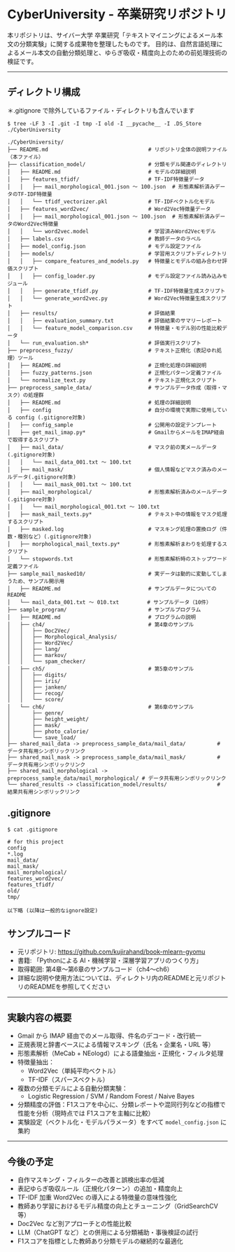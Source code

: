 # CyberUniversity - 卒業研究リポジトリ

本リポジトリは、サイバー大学 卒業研究「テキストマイニングによるメール本文の分類実験」に関する成果物を整理したものです。
目的は、自然言語処理によるメール本文の自動分類処理と、ゆらぎ吸収・精度向上のための前処理技術の検証です。

---

## ディレクトリ構成

＊.gitignore で除外しているファイル・ディレクトリも含んでいます

```
$ tree -LF 3 -I .git -I tmp -I old -I __pycache__ -I .DS_Store ./CyberUniversity

./CyberUniversity/
├── README.md                                # リポジトリ全体の説明ファイル（本ファイル）
├── classification_model/                    # 分類モデル関連のディレクトリ
│   ├── README.md                            # モデルの詳細説明
│   ├── features_tfidf/                      # TF-IDF特徴量データ
│   │   ├── mail_morphological_001.json 〜 100.json  # 形態素解析済みデータのTF-IDF特徴量
│   │   └── tfidf_vectorizer.pkl             # TF-IDFベクトル化モデル
│   ├── features_word2vec/                   # Word2Vec特徴量データ
│   │   ├── mail_morphological_001.json 〜 100.json  # 形態素解析済みデータのWord2Vec特徴量
│   │   └── word2vec.model                   # 学習済みWord2Vecモデル
│   ├── labels.csv                           # 教師データのラベル
│   ├── model_config.json                    # モデル設定ファイル
│   ├── models/                              # 学習用スクリプトディレクトリ
│   │   ├── compare_features_and_models.py   # 特徴量とモデルの組み合わせ評価スクリプト
│   │   ├── config_loader.py                 # モデル設定ファイル読み込みモジュール
│   │   ├── generate_tfidf.py                # TF-IDF特徴量生成スクリプト
│   │   └── generate_word2vec.py             # Word2Vec特徴量生成スクリプト
│   ├── results/                             # 評価結果
│   │   ├── evaluation_summary.txt           # 評価結果のサマリーレポート
│   │   └── feature_model_comparison.csv     # 特徴量・モデル別の性能比較データ
│   └── run_evaluation.sh*                   # 評価実行スクリプト
├── preprocess_fuzzy/                        # テキスト正規化（表記ゆれ処理）ツール
│   ├── README.md                            # 正規化処理の詳細説明
│   ├── fuzzy_patterns.json                  # 正規化パターン定義ファイル
│   └── normalize_text.py                    # テキスト正規化スクリプト
├── preprocess_sample_data/                  # サンプルデータ作成（取得・マスク）の処理群
│   ├── README.md                            # 処理の詳細説明
│   ├── config                               # 自分の環境で実際に使用している config (.gitignore対象)
│   ├── config_sample                        # 公開用の設定テンプレート
│   ├── get_mail_imap.py*                    # GmailからメールをIMAP経由で取得するスクリプト
│   ├── mail_data/                           # マスク前の実メールデータ (.gitignore対象)
│   │   └── mail_data_001.txt 〜 100.txt
│   ├── mail_mask/                           # 個人情報などマスク済みのメールデータ(.gitignore対象)
│   │   └── mail_mask_001.txt 〜 100.txt
│   ├── mail_morphological/                  # 形態素解析済みのメールデータ (.gitignore対象)
│   │   └── mail_morphological_001.txt 〜 100.txt
│   ├── mask_mail_texts.py*                  # テキスト中の情報をマスク処理するスクリプト
│   ├── masked.log                           # マスキング処理の置換ログ（件数・種別など）(.gitignore対象)
│   ├── morphological_mail_texts.py*         # 形態素解析まわりを処理するスクリプト
│   └── stopwords.txt                        # 形態素解析時のストップワード定義ファイル
├── sample_mail_masked10/                    # 実データは動的に変動してしまうため、サンプル開示用
│   ├── README.md                            # サンプルデータについての README
│   └── mail_data_001.txt 〜 010.txt         # サンプルデータ（10件）
├── sample_program/                          # サンプルプログラム
│   ├── README.md                            # プログラムの説明
│   ├── ch4/                                 # 第4章のサンプル
│   │   ├── Doc2Vec/
│   │   ├── Morphological_Analysis/
│   │   ├── Word2Vec/
│   │   ├── lang/
│   │   ├── markov/
│   │   └── spam_checker/
│   ├── ch5/                                 # 第5章のサンプル
│   │   ├── digits/
│   │   ├── iris/
│   │   ├── janken/
│   │   ├── recog/
│   │   └── score/
│   └── ch6/                                 # 第6章のサンプル
│       ├── genre/
│       ├── height_weight/
│       ├── mask/
│       ├── photo_calorie/
│       └── save_load/
├── shared_mail_data -> preprocess_sample_data/mail_data/          # データ共有用シンボリックリンク
├── shared_mail_mask -> preprocess_sample_data/mail_mask/          # データ共有用シンボリックリンク
├── shared_mail_morphological -> preprocess_sample_data/mail_morphological/ # データ共有用シンボリックリンク
└── shared_results -> classification_model/results/                # 結果共有用シンボリックリンク
```

## .gitignore 

```
$ cat .gitignore 

# for this project
config
*.log
mail_data/
mail_mask/
mail_morphological/
features_word2vec/
features_tfidf/
old/
tmp/

以下略 (以降は一般的なignore設定)
```

## サンプルコード
- 元リポジトリ: https://github.com/kujirahand/book-mlearn-gyomu
- 書籍: 「Pythonによる AI・機械学習・深層学習アプリのつくり方」
- 取得範囲: 第4章〜第6章のサンプルコード（ch4〜ch6）
- 詳細な説明や使用方法については、ディレクトリ内のREADMEと元リポジトリのREADMEを参照してください

---

## 実験内容の概要

- Gmail から IMAP 経由でのメール取得、件名のデコード・改行統一
- 正規表現と辞書ベースによる情報マスキング（氏名・企業名・URL 等）
- 形態素解析（MeCab + NEologd）による語彙抽出・正規化・フィルタ処理
- 特徴量抽出：
  - Word2Vec（単純平均ベクトル）
  - TF-IDF（スパースベクトル）
- 複数の分類モデルによる自動分類実験：
  - Logistic Regression / SVM / Random Forest / Naive Bayes
- 分類精度の評価：F1スコアを中心に、分類レポートや混同行列などの指標で性能を分析（現時点では F1スコアを主軸に比較）
- 実験設定（ベクトル化・モデルパラメータ）をすべて `model_config.json` に集約

---

## 今後の予定

- 自作マスキング・フィルターの改善と誤検出率の低減
- 表記ゆらぎ吸収ルール（正規化パターン）の追加・精度向上
- TF-IDF 加重 Word2Vec の導入による特徴量の意味性強化
- 教師あり学習におけるモデル精度の向上とチューニング（GridSearchCV 等）
- Doc2Vec など別アプローチとの性能比較
- LLM（ChatGPT など）との併用による分類補助・事後検証の試行
- F1スコアを指標とした教師あり分類モデルの継続的な最適化

